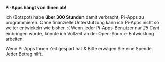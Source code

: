 <b>Pi-Apps hängt von Ihnen ab!</b>
 
  Ich (Botspot) habe <b>über 300 Stunden</b> damit verbracht, Pi-Apps zu programmieren.
  Ohne finanzielle Unterstützung kann ich Pi-Apps nicht so weiter entwickeln wie bisher. :(
  Wenn jeder Pi-Apps-Benutzer nur <i>25 Cent</i> einbringen würde, könnte ich Vollzeit an der Open-Source-Entwicklung arbeiten.
 
  Wenn Pi-Apps Ihnen Zeit gespart hat &amp; Bitte erwägen Sie eine Spende. Jeder Betrag hilft.
